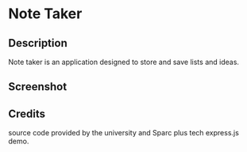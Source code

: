 # Note Taker 

## Description

Note taker is an application designed to store and save lists and ideas.

## Screenshot


## Credits

source code provided by the university and Sparc plus tech express.js demo.
